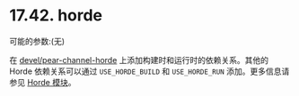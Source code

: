 # 17.42. horde

可能的参数:(无)

在 [devel/pear-channel-horde](horde) 上添加构建时和运行时的依赖关系。其他的 Horde 依赖关系可以通过 `USE_HORDE_BUILD` 和 `USE_HORDE_RUN` 添加。更多信息请参见 [Horde 模块](https://docs.freebsd.org/en/books/porters-handbook/special/index.html#php-horde)。

